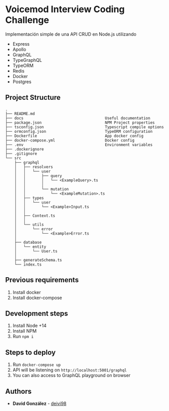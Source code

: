# Voicemod Interview Coding Challenge
Implementación simple de una API CRUD en Node.js utilizando
* Express
* Apollo
* GraphQL
* TypeGraphQL
* TypeORM
* Redis
* Docker
* Postgres

## Project Structure
```
.                          
├── README.md                               
├── docs                                    Useful documentation
├── package.json                            NPM Project properties
├── tsconfig.json                           Typescript compile options
├── ormconfig.json                          TypeORM configuration
├── Dockerfile                              App docker config
├── docker-compose.yml                      Docker config
├── .env                                    Environment variables
├── .dockerignore
├── .gitignore
└── src
    ├── graphql
    │   ├── resolvers
    │   │   └── user
    │   │       ├── query
    │   │       │   └── <ExampleQuery>.ts
    │   │       │
    │   │       └── mutation
    │   │           └── <ExampleMutation>.ts
    │   ├── types
    │   │   └── user
    │   │       └── <Example>Input.ts
    │   │
    │   ├── Context.ts
    │   │
    │   └── utils
    │       └── error
    │           └── <Example>Error.ts
    │
    ├── database
    │   └── entity
    │       └── User.ts
    │    
    ├── generateSchema.ts
    └── index.ts
```

## Previous requirements

1. Install docker
2. Install docker-compose

## Development steps

1. Install Node +14
2. Install NPM
3. Run `npm i`

## Steps to deploy

1. Run `docker-compose up`
2. API will be listening on `http://localhost:5001/graphql`
3. You can also access to GraphQL playground on browser

## Authors

* **David González** - [deivi98](https://github.com/deivi98)
